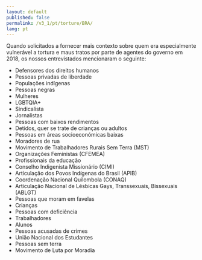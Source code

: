 ```yaml
---
layout: default
published: false
permalink: /v3_1/pt/torture/BRA/
lang: pt
---
```


Quando solicitados a fornecer mais contexto sobre quem era especialmente vulnerável a tortura e maus tratos por parte de agentes do governo em 2018, os nossos entrevistados mencionaram o seguinte:

-	Defensores dos direitos humanos
-	Pessoas privadas de liberdade
-	Populações indígenas
-	Pessoas negras
-	Mulheres
-	LGBTQIA+
-	Sindicalista
-	Jornalistas
-	Pessoas com baixos rendimentos
-	Detidos, quer se trate de crianças ou adultos
-	Pessoas em áreas socioeconómicas baixas
-	Moradores de rua
-	Movimento de Trabalhadores Rurais Sem Terra (MST)
-	Organizações Feministas (CFEMEA)
-	Profissionais da educação
-	Conselho Indigenista Missionário (CIMI)
-	Articulação dos Povos Indígenas do Brasil (APIB)
-	Coordenação Nacional Quilombola (CONAQ)
-	Articulação Nacional de Lésbicas Gays, Transsexuais, Bissexuais (ABLGT)
-	Pessoas que moram em favelas
-	Crianças
-	Pessoas com deficiência
-	Trabalhadores
-	Alunos
-	Pessoas acusadas de crimes
-	União Nacional dos Estudantes
-	Pessoas sem terra
-	Movimento de Luta por Moradia
